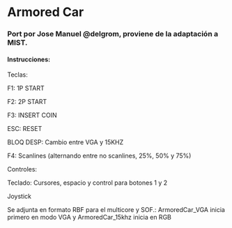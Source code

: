 # Armored Car

### Port por Jose Manuel @delgrom, proviene de la adaptación a MIST.

#### Instrucciones:

Teclas:

F1: 1P START

F2: 2P START

F3: INSERT COIN

ESC: RESET

BLOQ DESP: Cambio entre VGA y 15KHZ

F4: Scanlines (alternando entre no scanlines, 25%, 50% y 75%)

Controles:

Teclado: Cursores, espacio y control para botones 1 y 2

Joystick

Se adjunta en formato RBF para el multicore y SOF.: ArmoredCar_VGA inicia primero en modo VGA y ArmoredCar_15khz inicia en RGB
